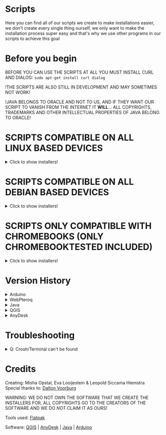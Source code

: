 # Scripts
Here you can find all of our scripts we create to make installations easier, we don't create every single thing ourself, we only want to make the installation process super easy and that's why we use other programs in our scripts to achieve this goal

# Before you begin

BEFORE YOU CAN USE THE SCRIPTS AT ALL YOU MUST INSTALL CURL AND DIALOG:
`sudo apt-get install curl dialog`

!THE SCRIPTS ARE ALSO STILL IN DEVELOPMENT AND MAY SOMETIMES NOT WORK!

!JAVA BELONGS TO ORACLE AND NOT TO US, AND IF THEY WANT OUR SCRIPT TO VANISH FROM THE INTERNET IT **WILL**... ALL COPYRIGHTS, TRADEMARKS AND OTHER INTELLECTUAL PROPERTIES OF JAVA BELONG TO ORACLE!

# SCRIPTS COMPATIBLE ON ALL LINUX BASED DEVICES
<details>
  <summary>Click to show installers!</summary>
  
  ## - The ARDUINO Installer
  <details>
  <summary>Click to show installer</summary>
<b><h1 align="center">=======================================</h1></b>

<H3 align="center">
We are not responsible for any damage done to your device by using our scripts!!
</H3>

<b><h1 align="center">=======================================</h1></b>

!copyrights, trademarks and other intellectual property belong to Arduino AG!

# HOW TO USE:

1. Open a terminal
2. Choose the script you want to install and paste the command in the terminal
3. Press "Return" (ENTER)
4. Follow the instructions on your screen

<b><h2 align="center">==================================================</h2></b>

<H2 align="center">
ARDUINO INSTALLER
</H2>

<b><h2 align="center">==================================================</h2></b>

# ARDUINO Installation Menu:
<details>
  <summary>Click to show installer</summary>

## ARDUINO INSTALLER WITH VERSION MENU
`sudo curl -LO "https://github.com/onthelink-nl/scripts/raw/master/Arduino%20Unofficial%20Installer%20(LINUX)/OnTheLink_ARDUINO-MENU.sh" && bash OnTheLink_ARDUINO-MENU.sh`
</details>

Or copy and paste one of these commands (Only required when the normal script (above) doesn't work) into the terminal and hit "Return" (ENTER):

# Versions:
<details>
  <summary>Click to show version 1.8.11</summary>

## 1.8.11
`sudo curl -LO "https://github.com/onthelink-nl/scripts/raw/master/Arduino%20Unofficial%20Installer%20(LINUX)/arduino-1.8.11%20(64-32)/arduinoinstaller1.8.11.sh" && bash arduinoinstaller1.8.11.sh`
</details>

# Uninstaller:
Copy and paste this command into the terminal and hit "Return" (ENTER):
`https://github.com/onthelink-nl/scripts/raw/master/Arduino%20Unofficial%20Installer%20(LINUX)/Uninstallers/UNINSTALL-MENU.sh" && bash UNINSTALL-MENU.sh`

<b><h3 align="center">========================================================================</h3></b>

  </details>
</details>

# SCRIPTS COMPATIBLE ON ALL DEBIAN BASED DEVICES
<details>
  <summary>Click to show installers!</summary>
  
  ## - The Wine Installer
  <details>
  <summary>Click to show installer</summary>
<b><h1 align="center">=======================================</h1></b>

<H3 align="center">
We are not responsible for any damage done to your device by using our scripts!!
</H3>

<b><h1 align="center">=======================================</h1></b>

!copyrights, trademarks and other intellectual property belong to WineHQ!

# HOW TO USE:

1. Open a terminal
2. Choose the script you want to install and paste the command in the terminal
3. Press "Return" (ENTER)
4. Follow the instructions on your screen

<b><h2 align="center">==================================================</h2></b>

<H2 align="center">
WINE INSTALLER
</H2>

<b><h2 align="center">==================================================</h2></b>

## READ BEFORE USING!!! (VERY IMPORTANT)
### IF SOMETHING ASKS YOU TO RESTART, PRESS RESTART LATER!!
_*IF THERE ARE NO FILES IN THERE OR YOU ARE NOT RUNNING CHROME OS THEN THIS ISN'T NECESSARY*_
BEFORE RUNNING THIS WINE INSTALLER DO THE FOLLOWING THINGS:  
Do: `cd /etc/apt/sources.list.d/`  
Do: `ls` (For checking if any files are in there (There might be multiple files, please apply the following steps to all of them to be absolutely sure you got the right one (If there are none then you can skip the whole *READ BEFORE USING*)))  
Do: `sudo vim cros.list` (or whatever it is called on your chromebook or linux device)  
Press *i* to enter editor mode  
Change this: `deb https://storage.googleapis.com/cros-packages/80 buster main` (this might be different but it doesn’t really matter)  
To this: `deb [trusted=yes] https://storage.googleapis.com/cros-packages/80 buster main`  
Press *esc* button  
Type: *:w* and press enter (yes you need to do the : before the w)  
Type: *:q* and press enter (yes you need to do the : before the q)  
Do: `cd -` (to return to the directory you was before doing this)

# WINE Installation Menu:
<details>
  <summary>Click to show installer</summary>

## WINE INSTALLER WITH MENU
`sudo curl -LO "https://github.com/onthelink-nl/scripts/raw/master/Wine%20Unofficial%20Installer%20(Debian)/OnTheLink_WINE-MENU.sh" && bash OnTheLink_WINE-MENU.sh`<br>
</details>

Or copy and paste the following command(s) (Only required when the normal script (above) doesn't work) into the terminal and hit "Return" (ENTER):<br>

# Versions:
<details>
  <summary>Click to show version WINE</summary>

## WINE
`sudo curl -LO "https://github.com/onthelink-nl/scripts/raw/master/Wine%20Unofficial%20Installer%20(Debian)/Wine/wineinstaller.sh" && bash wineinstaller.sh`<br>
</details>

# How to run programs after installation:
AFTER INSTALLING WINE USING THIS SCRIPT RUN THIS TO EXECUTE IN 32BIT:<br>
`WINEPREFIX="/home/$USER/.wine32" WINEARCH=win32 wine some_program` (e.g. explorer.exe)<br>
FOR WINETRICKS:<br>
`WINEPREFIX="/home/$USER/.wine32" WINEARCH=win32 winetricks` (so for winetricks no wine before *winetricks*)<br>

AND THIS FOR 64BIT:<br>
`wine some_program` (e.g. explorer.exe)<br>
FOR WINETRICKS:<br>
`winetricks` (so for winetricks no wine before *winetricks*)<br>
<br>
*Your wine64 prefix (so also the files of it’s drive) are located in /home/$USER/.wine*<br>
*Your wine32 prefix (so also the files of it’s drive) are located in /home/$USER/.wine32*<br>
_YOU MUST ENABLE HIDDEN FOLDERS TO LOCATE THE DRIVE IN YOUR FILE MANAGER..._<br>
<br>
# Uninstaller:
Copy and paste this command into the terminal and hit "Return" (ENTER):<br>
`https://github.com/onthelink-nl/scripts/raw/master/Wine%20Unofficial%20Installer%20(Debian)/UNINSTALLER/wineuninstaller.sh" && bash wineuninstaller.sh`<br>

<b><h3 align="center">========================================================================</h3></b>

  </details>
  
  ## - Apache2 + MySQL + PHP + Pterodactyl Installer
  <details>
  <summary>Click to show installer</summary>
<b><h1 align="center">=======================================</h1></b>

<H3 align="center">
We are not responsible for any damage done to your device by using our scripts!!
</H3>

<b><h1 align="center">=======================================</h1></b>

!copyrights, trademarks and other intellectual property belong to Pterodactyl, Apache and MySQL!

# HOW TO USE:

1. Open a terminal
2. Copy the command below and paste it in the terminal
3. Press "Return" (ENTER)
4. Follow the instructions on your screen

<b><h2 align="center">==================================================</h2></b>

<H2 align="center">
Web-Pterodactyl INSTALLER
</H2>

<b><h2 align="center">==================================================</h2></b>

# Install script:
<details>
  <summary>Click to show installer</summary>

## Apache2 + MySQL + PHP + Pterodactyl INSTALLER WITH VERSION MENU
`cd && sudo curl -LOs "https://raw.githubusercontent.com/onthelink-nl/scripts/master/Web%20and%20Pterodactyl%20Unofficial%20Installer%20(Debian)/WebPteroq_Debian_T-U20.04.sh" && sudo bash WebPteroq_Debian_T-U20.04.sh`
</details>
<b><h1 align="center">=======================================</h1></b>
</details>

  ## - The Java Installer
  <details>
  <summary>Click to show installer</summary>
<b><h1 align="center">=======================================</h1></b>

<H3 align="center">
We are not responsible for any damage done to your device by using our scripts!!
</H3>

<b><h1 align="center">=======================================</h1></b>

!copyrights, trademarks and other intellectual property belong to the Oracle Corporation!

# HOW TO USE:

1. Open a terminal
2. Choose the script you want to install and paste the command in the terminal
3. Press "Return" (ENTER)
4. Follow the instructions on your screen

<b><h2 align="center">==================================================</h2></b>

<H2 align="center">
Java INSTALLER
</H2>

<b><h2 align="center">==================================================</h2></b>

# Java Installation Menu:
<details>
  <summary>Click to show installer</summary>

## JAVA INSTALLER WITH VERSION MENU
`sudo curl -LO "https://raw.githubusercontent.com/onthelink-nl/scripts/master/Java%20Unofficial%20Installer%20(Debian)/OnTheLink_JAVA-MENU.sh" && bash OnTheLink_JAVA-MENU.sh`
</details>

Or copy and paste one of these commands (Only required when the normal script (above) doesn't work) into the terminal and hit "Return" (ENTER):

# Versions:
<details>
  <summary>Click to show version 10.0.2</summary>

## 10.0.2
`sudo curl -LO "https://raw.githubusercontent.com/onthelink-nl/scripts/master/Java%20Unofficial%20Installer%20(Debian)/Java%2010.0.2/javainstaller10.sh" && bash javainstaller10.sh`
</details>
<details>
  <summary>Click to show version 9.0.4</summary>

## 9.0.4
`sudo curl -LO "https://raw.githubusercontent.com/onthelink-nl/scripts/master/Java%20Unofficial%20Installer%20(Debian)/Java%209.0.4/javainstaller9.sh" && bash javainstaller9.sh`
</details>
<details>
  <summary>Click to show version 8u241</summary>
  
## 8u241
`sudo curl -LO "https://raw.githubusercontent.com/onthelink-nl/scripts/master/Java%20Unofficial%20Installer%20(Debian)/Java%208u241/javainstaller8.sh" && bash javainstaller8.sh`
</details>
<details>
  <summary>Click to show version 7u80</summary>

## 7u80
`sudo curl -LO "https://raw.githubusercontent.com/onthelink-nl/scripts/master/Java%20Unofficial%20Installer%20(Debian)/Java%207u80/javainstaller7.sh" && bash javainstaller7.sh`
</details>

# Uninstaller:
Copy and paste this command into the terminal and hit "Return" (ENTER):
`sudo curl -LO "https://raw.githubusercontent.com/onthelink-nl/scripts/master/Java%20Unofficial%20Installer%20(Debian)/Uninstaller/javauninstaller.sh" && bash javauninstaller.sh`

<b><h3 align="center">========================================================================</h3></b>

  </details>
  
  ## - The AnyDesk Installer (Doesn't seem to work on chromebooks)
  <details>
  <summary>Click to show installer</summary>
<b><h1 align="center">=======================================</h1></b>

<H3 align="center">
We are not responsible for any damage done to your device by using our scripts!!
</H3>

<b><h1 align="center">=======================================</h1></b>


# HOW TO USE:

1. Open a terminal
2. Choose the script you want to install and paste the command in the terminal
3. Press "Return" (ENTER)
4. Follow the instructions on your screen

<b><h2 align="center">==================================================</h2></b>

<H2 align="center">
ANYDESK INSTALLER
</H2>

<b><h2 align="center">==================================================</h2></b>

Copy and paste this command into the terminal and hit "Return" (ENTER):
`sudo curl -LO "https://raw.githubusercontent.com/onthelink-nl/scripts/master/AnyDesk%20Unofficial%20Installer%20(Debian)/anydeskinstaller.sh" && bash anydeskinstaller.sh`

<b><h3 align="center">========================================================================</h3></b>

  </details>
</details>
</details>

# SCRIPTS ONLY COMPATIBLE WITH CHROMEBOOKS (ONLY CHROMEBOOKTESTED INCLUDED)
<details>
  <summary>Click to show installers!</summary>
  
## - The QGIS Installer
<details>
  <summary>Click to show installer</summary>
<b><h1 align="center">=======================================</h1></b>

<H3 align="center">
We are not responsible for any damage done to your device by using our scripts!!
</H3>

<b><h1 align="center">=======================================</h1></b>

<b><h2 align="center">==================================================</h2></b>

<H4 align="center">
The following section is only for the QGIS-MENU
</H4>

<b><h2 align="center">==================================================</h2></b>

The terminal protection software (TPS) is a minimum protection that only helps if the user doesn't know about the .bashrc file in his home directory of his Chromebook (Please do not install the TPS on a chromebook that you do not own, we are not responsible for anything when and if you do this)


The TPS replaces that .bashrc file with a modified one, this will cause the terminal to close automatically
It does say some stuff before it closes but that's just for fun, ofcourse it isn't updating or checking if the user may or may not use the terminal, but it does exit the terminal (even if users try to cancel the .bashrc file using ctrl_c)

The reason why this protection is so minimal is because QGIS is a free to use program and we just simply cannot give stuff to "granted" users because that would be changing their project and we just simply do not have the rights to do that, so we won't!

How to restore the .bashrc file? -BUSTER-
Run the main script and select the option that says it will remove stuff (2), now press restore settings.
It will now be restored to the default file, if you still want to use qgis you need to go to the main menu in the script and select the auto updater option (7) and the copy option (4). Now everything is ready to go!

How to restore the .bashrc file? -STRETCH-
Please follow this tutorial to restore the .bashrc file manually:

[Restore .bashrc file](https://raw.githubusercontent.com/onthelink-nl/scripts/master/MUFU/qgis/MUFU/Tutorials/HowToRestoreBashrcFile.txt "Tutorial to restore .bashrc file")


Still want that better "Terminal Lockdown"?
We are working on our new Terminal Lockdown Script (TLS), it will be available in a few ??????...

Release Date TLS: ??/??/????

# HOW TO USE:

1. Open a terminal
2. Choose the script you want to install and paste the command in the terminal
3. Press "Return" (ENTER)
4. Follow the instructions on your screen

<b><h2 align="center">==================================================</h2></b>

<H2 align="center">
QGIS INSTALLER
</H2>

<b><h2 align="center">==================================================</h2></b>

Copy and paste this command for the EN version:<br>
`sudo curl -LO https://github.com/onthelink-nl/scripts/raw/master/OnTheLink_QGIS-MENU_EN.sh && bash "OnTheLink_QGIS-MENU_EN.sh"`

Copy and paste this command for the NL version:<br>
`sudo curl -LO https://github.com/onthelink-nl/scripts/raw/master/OnTheLink_QGIS-MENU_NL.sh && bash "OnTheLink_QGIS-MENU_NL.sh"`

<b><h3 align="center">========================================================================</h3></b>

WE ALSO HAVE CREATED A COMPLETE INSTRUCTIONS PDF WITH MORE DETAILS ABOUT THE QGIS INSTALLATION ####
[OPEN INSTRUCTIONS EVA](https://github.com/onthelink-nl/scripts/blob/master/EVA/qgis/EVA/Tutorials/INSTRUCTIONS/QGIS%20Instructions.pdf "INSTRUCTIONS PDF FILE")<br>
[OPEN INSTRUCTIONS MUFU](https://github.com/onthelink-nl/scripts/blob/master/MUFU/qgis/MUFU/Tutorials/INSTRUCTIONS/QGIS%20Instructions.pdf "INSTRUCTIONS PDF FILE")

</details>
</details>

# Version History
<details>
  <summary>Arduino</summary>

## Arduino
==========

### **1.8.11** - *WIP INSTALLER OF ARDUINO 1.8.11, If you find out that something is wrong about the installer please report it in an issue...*
</details>

<details>
  <summary>WebPteroq</summary>

## Web + Pterodactyl
==========

### **0.1.1** - *ALPHA INSTALLER OF APACHE + MYSQL + PHP + PTERODACTYL (AND WINGS), The script can currently install Apache2, MySQL-server, PHP8.0, Pterodactyl and Wings. It also configures them according to your choices, it has the possibility to install a brand new MySQL server to configure but it can also use an existing one (That includes external ones). After it's done with the basic configuration (Allowing ports, setting directory's and a FQDN) it will continue to install and configure wings where you will have to enter the token given inside the (in that part of the script) already working pterodactyl webserver. Later versions of the script will include more flexible options, better detections for if statements and more customization for your packages such as creating additional databases from within the script, creating additional Apache virtualhosts and possibly in the future also the option to select nginx instead of apache. The script is also compatible in the latest ubuntu package of WSL2 (We do recommend to not use the impish distribution since it caused troubles at our end when testing. We've tested and can confirm the script does work in Ubuntu 20.04 (And in the WSL2 Ubuntu version 20.04))
</details>

<details>
  <summary>Java</summary>

## Java
==========

### **10.0.2** - *STABLE INSTALLER OF JAVA 10.0.2, If you find out that something is wrong about the installer please report it in an issue...*
### **9.0.4** - *STABLE INSTALLER OF JAVA 9.0.4, If you find out that something is wrong about the installer please report it in an issue...*
### **8u241** - *STABLE INSTALLER OF JAVA 8u241, If you find out that something is wrong about the installer please report it in an issue...*
### **7u80** - *STABLE INSTALLER OF JAVA 7u80, If you find out that something is wrong about the installer please report it in an issue...*
</details>
<details>
  <summary>QGIS</summary>
  
## QGIS
==========

### **EVA** - *_The "Extended Validation Access" update contains many things that has improved literally everything in the script, the QGIS script will now have debian 9 and 10 support and the menu's have been optimized. It now has an updater which will keep your installation up to date with your debian version (if your debian was updated from 9 to 10 it would remove the old configuration and replace it with the new one for 10, this also works the other way around...) and it will only update if you are connected to the internet so it won't be writing an empty file as the updater Crontab's are now much more practical as we no longer remove the crontab on installing our version of the crontab, we now only add and/or remove the required line from the crontab._*

<br>

### **MUFU** - *_This is the first working main-version (This version has no checks for files but it should try to get rid of any unnecessary files when reïnstalling or updating QGIS (so it'll just try to remove unnecessary things (if those things even exist on your chromebook ofcourse... (Don't forget that this version is for the most part stable but there could be bugs hiding in the dark, if you find any, please report them to us as soon as possible!!!)))_*
</details>
<details>
  <summary>AnyDesk</summary>

## AnyDesk
==========

### **DEBIAN** - *STABLE INSTALLER OF ANYDESK, If you find out that something is wrong about the installer please report it in an issue...*
</details>

# Troubleshooting
<details>
  <summary>Q: Crosh/Terminal can't be found</summary>

A: [Install this chrome extension](https://chrome.google.com/webstore/detail/secure-shell-app/pnhechapfaindjhompbnflcldabbghjo/related/ "Secure Shell App")
</details>

# Credits
Creating: Misha Opstal, Eva Looijestein & Leopold Siccama Hiemstra  
Special thanks to: [Dalton Voorburg](https://www.daltonvoorburg.nl/ "Scholengemeenschap Dalton Voorburg")

WARNING: WE DO NOT OWN THE SOFTWARE THAT WE CREATE THE INSTALLERS FOR, ALL COPYRIGHTS GO TO THE CREATORS OF THE SOFTWARE AND WE DO *NOT* CLAIM IT AS OURS!

Tools used: [Flatpak](https://flatpak.org/ "The Future Of Apps On Linux")


Software: [QGIS](https://qgis.org/en/site/ "A Free and Open Source Geographic Information System") | [AnyDesk](https://anydesk.com/ "Remote Desktop Software - AnyWhere. AnyTime. AnyDesk") | [Java](https://www.oracle.com/java/ "Java Software - Oracle") | [Arduino](https://www.arduino.cc/ "Arduino - Home")
